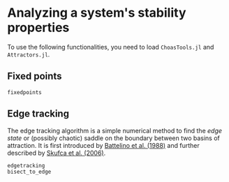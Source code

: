# Analyzing a system's stability properties

To use the following functionalities, you need to load `ChoasTools.jl` and `Attractors.jl`.

## Fixed points
```@docs
fixedpoints
```

## Edge tracking
The edge tracking algorithm is a simple numerical method to find the *edge state* or
(possibly chaotic) saddle on the boundary between two basins of attraction. It is first
introduced by [Battelino et al. (1988)](https://doi.org/10.1016/0167-2789(88)90057-7) and further described by [Skufca et al. (2006)](https://doi.org/10.1103/PhysRevLett.96.174101).

```@docs
edgetracking
bisect_to_edge
```
